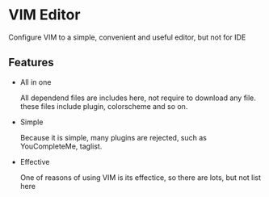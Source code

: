 # VIM Editor
Configure VIM to a simple, convenient and useful editor, but not for IDE

## Features
* All in one
  
  All dependend files are includes here, not require to download any file. these files include plugin, colorscheme and so on.
  
* Simple

  Because it is simple, many plugins are rejected, such as YouCompleteMe, taglist.
  
* Effective

  One of reasons of using VIM is its effectice, so there are lots, but not list here
